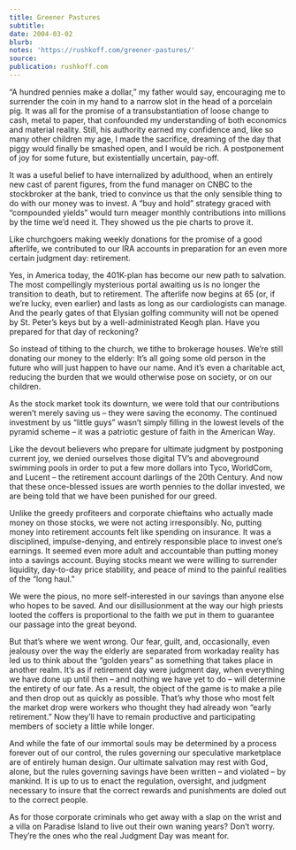 ```yaml
---
title: Greener Pastures
subtitle:
date: 2004-03-02
blurb:
notes: 'https://rushkoff.com/greener-pastures/'
source:
publication: rushkoff.com
---
```


“A hundred pennies make a dollar,” my father would say, encouraging me to surrender the coin in my hand to a narrow slot in the head of a porcelain pig. It was all for the promise of a transubstantiation of loose change to cash, metal to paper, that confounded my understanding of both economics and material reality. Still, his authority earned my confidence and, like so many other children my age, I made the sacrifice, dreaming of the day that piggy would finally be smashed open, and I would be rich. A postponement of joy for some future, but existentially uncertain, pay-off.

It was a useful belief to have internalized by adulthood, when an entirely new cast of parent figures, from the fund manager on CNBC to the stockbroker at the bank, tried to convince us that the only sensible thing to do with our money was to invest. A “buy and hold” strategy graced with “compounded yields” would turn meager monthly contributions into millions by the time we’d need it. They showed us the pie charts to prove it.

Like churchgoers making weekly donations for the promise of a good afterlife, we contributed to our IRA accounts in preparation for an even more certain judgment day: retirement.

Yes, in America today, the 401K-plan has become our new path to salvation. The most compellingly mysterious portal awaiting us is no longer the transition to death, but to retirement. The afterlife now begins at 65 (or, if we’re lucky, even earlier) and lasts as long as our cardiologists can manage. And the pearly gates of that Elysian golfing community will not be opened by St. Peter’s keys but by a well-administrated Keogh plan. Have you prepared for that day of reckoning?

So instead of tithing to the church, we tithe to brokerage houses. We’re still donating our money to the elderly: It’s all going some old person in the future who will just happen to have our name. And it’s even a charitable act, reducing the burden that we would otherwise pose on society, or on our children.

As the stock market took its downturn, we were told that our contributions weren’t merely saving us – they were saving the economy. The continued investment by us “little guys” wasn’t simply filling in the lowest levels of the pyramid scheme – it was a patriotic gesture of faith in the American Way.

Like the devout believers who prepare for ultimate judgment by postponing current joy, we denied ourselves those digital TV’s and aboveground swimming pools in order to put a few more dollars into Tyco, WorldCom, and Lucent – the retirement account darlings of the 20th Century. And now that these once-blessed issues are worth pennies to the dollar invested, we are being told that we have been punished for our greed.

Unlike the greedy profiteers and corporate chieftains who actually made money on those stocks, we were not acting irresponsibly. No, putting money into retirement accounts felt like spending on insurance. It was a disciplined, impulse-denying, and entirely responsible place to invest one’s earnings. It seemed even more adult and accountable than putting money into a savings account. Buying stocks meant we were willing to surrender liquidity, day-to-day price stability, and peace of mind to the painful realities of the “long haul.”

We were the pious, no more self-interested in our savings than anyone else who hopes to be saved. And our disillusionment at the way our high priests looted the coffers is proportional to the faith we put in them to guarantee our passage into the great beyond.

But that’s where we went wrong. Our fear, guilt, and, occasionally, even jealousy over the way the elderly are separated from workaday reality has led us to think about the “golden years” as something that takes place in another realm. It’s as if retirement day were judgment day, when everything we have done up until then – and nothing we have yet to do – will determine the entirety of our fate. As a result, the object of the game is to make a pile and then drop out as quickly as possible. That’s why those who most felt the market drop were workers who thought they had already won “early retirement.” Now they’ll have to remain productive and participating members of society a little while longer.

And while the fate of our immortal souls may be determined by a process forever out of our control, the rules governing our speculative marketplace are of entirely human design. Our ultimate salvation may rest with God, alone, but the rules governing savings have been written – and violated – by mankind. It is up to us to enact the regulation, oversight, and judgment necessary to insure that the correct rewards and punishments are doled out to the correct people.

As for those corporate criminals who get away with a slap on the wrist and a villa on Paradise Island to live out their own waning years? Don’t worry. They’re the ones who the real Judgment Day was meant for.
